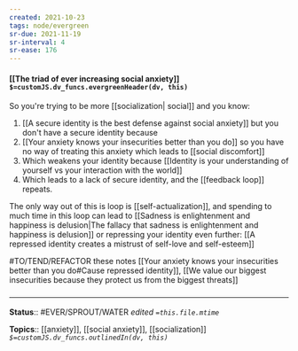 ```yaml
---
created: 2021-10-23
tags: node/evergreen
sr-due: 2021-11-19
sr-interval: 4
sr-ease: 176
---
```


#### [[The triad of ever increasing social anxiety]] `$=customJS.dv_funcs.evergreenHeader(dv, this)`

So you're trying to be more [[socialization| social]] and you know:
1. [[A secure identity is the best defense against social anxiety]] but you don't have a secure identity because 
2. [[Your anxiety knows your insecurities better than you do]] so you have no way of treating this anxiety which leads to [[social discomfort]] 
3. Which weakens your identity because [[Identity is your understanding of yourself vs your interaction with the world]] 
4. Which leads to a lack of secure identity, and the [[feedback loop]] repeats.

The only way out of this is loop is [[self-actualization]], and spending to much time in this loop can lead to [[Sadness is enlightenment and happiness is delusion|The fallacy that sadness is enlightenment and happiness is delusion]] or repressing your identity even further: [[A repressed identity creates a mistrust of self-love and self-esteem]]

#TO/TEND/REFACTOR these notes [[Your anxiety knows your insecurities better than you do#Cause repressed identity]], [[We value our biggest insecurities because they protect us from the biggest threats]]

### <hr class="footnote"/>

**Status**:: #EVER/SPROUT/WATER 
*edited `=this.file.mtime`*

**Topics**:: [[anxiety]], [[social anxiety]], [[socialization]]
*`$=customJS.dv_funcs.outlinedIn(dv, this)`*
